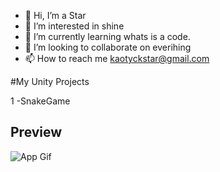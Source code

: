 - 👋 Hi, I’m a Star
- 👀 I’m interested in shine
- 🌱 I’m currently learning whats is a code.
- 💞️ I’m looking to collaborate on everihing
- 📫 How to reach me kaotyckstar@gmail.com

<!---
 is a ✨ special ✨ repository because its `README.md` (this file) appears on your GitHub profile.
You can click the Preview link to take a look at your changes.
--->

#My Unity Projects

1 -SnakeGame
## Preview
![App Gif](https://github.com/rnds1/Purpurina/blob/main/Assets/snakegame2.gif?raw=true)
